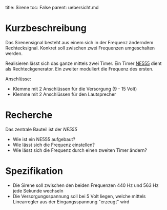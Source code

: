 title: Sirene
toc: False
parent: uebersicht.md

# Kurzbeschreibung
Das Sirenensignal besteht aus einem sich in der Frequenz änderndem Rechtecksignal. Konkret soll zwischen zwei Frequenzen
umgeschalten werden.

Realisieren lässt sich das ganze mittels zwei Timer. Ein Timer [NE555](https://de.wikipedia.org/wiki/NE555) dient als
Rechteckgenerator. Ein zweiter moduliert die Frequenz des ersten.

Anschlüsse:

* Klemme mit 2 Anschlüssen für die Versorgung (9 - 15 Volt)
* Klemme mit 2 Anschlüssen für den Lautsprecher

# Recherche
Das zentrale Bauteil ist der *NE555*

* Wie ist ein NE555 aufgebaut?
* Wie lässt sich die Frequenz einstellen?
* Wie lässt sich die Frequenz durch einen zweiten Timer ändern?

# Spezifikation
* Die Sirene soll zwischen den beiden Frequenzen 440 Hz und 563 Hz jede Sekunde wechseln
* Die Versorgungsspannung soll bei 5 Volt liegen, welche mittels Linearregler aus der Eingangsspannung "erzeugt" wird
